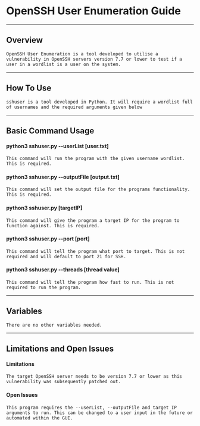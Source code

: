 # OpenSSH User Enumeration Guide


---
## Overview


```
OpenSSH User Enumeration is a tool developed to utilise a vulnerability in OpenSSH servers version 7.7 or lower to test if a user in a wordlist is a user on the system.
```

---
## How To Use


```
sshuser is a tool developed in Python. It will require a wordlist full of usernames and the required arguments given below
```

---
## Basic Command Usage

#### python3 sshuser.py --userList [user.txt]
```
This command will run the program with the given username wordlist. This is required.
```

#### python3 sshuser.py --outputFile [output.txt]
```
This command will set the output file for the programs functionality. This is required.
```

#### python3 sshuser.py [targetIP]
```
This command will give the program a target IP for the program to function against. This is required.
```

#### python3 sshuser.py --port [port]
```
This command will tell the program what port to target. This is not required and will default to port 21 for SSH.
```

#### python3 sshuser.py --threads [thread value]
```
This command will tell the program how fast to run. This is not required to run the program.
```

---

## Variables

```
There are no other variables needed.
```


---
## Limitations and Open Issues

#### Limitations
```
The target OpenSSH server needs to be version 7.7 or lower as this vulnerability was subsequently patched out.
```

#### Open Issues
```
This program requires the --userList, --outputFile and target IP arguments to run. This can be changed to a user input in the future or automated within the GUI.
```
